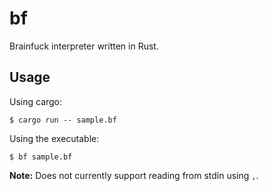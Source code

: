# bf

Brainfuck interpreter written in Rust.

## Usage

Using cargo:
```
$ cargo run -- sample.bf
```

Using the executable:
```
$ bf sample.bf
```

**Note:** Does not currently support reading from stdin using `,`.
